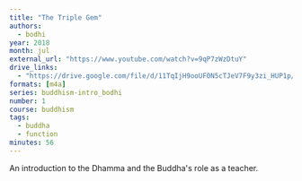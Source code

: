 ```yaml
---
title: "The Triple Gem"
authors:
  - bodhi
year: 2018
month: jul
external_url: "https://www.youtube.com/watch?v=9qP7zWzDtuY"
drive_links:
  - "https://drive.google.com/file/d/11TqIjH9ooUF0N5cTJeV7F9y3zi_HUP1p/view?usp=drivesdk"
formats: [m4a]
series: buddhism-intro_bodhi
number: 1
course: buddhism
tags:
  - buddha
  - function
minutes: 56
---
```


An introduction to the Dhamma and the Buddha's role as a teacher.

